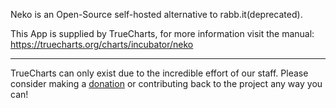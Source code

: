 Neko is an Open-Source self-hosted alternative to rabb.it(deprecated).


This App is supplied by TrueCharts, for more information visit the manual: https://truecharts.org/charts/incubator/neko

---

TrueCharts can only exist due to the incredible effort of our staff.
Please consider making a [donation](https://truecharts.org/docs/about/sponsor) or contributing back to the project any way you can!
